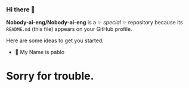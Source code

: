 ### Hi there 👋


**Nobody-ai-eng/Nobody-ai-eng** is a ✨ _special_ ✨ repository because its `README.md` (this file) appears on your GitHub profile.

Here are some ideas to get you started:

- 🔭 My Name is pablo



# Sorry for trouble.

